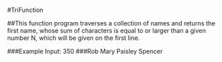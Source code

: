 ﻿#TriFunction 

##This function program traverses a collection of names and returns the first name, whose sum of characters is equal to or larger than a given number N, which will be given on the first line.

###Example Input: 350
###Rob Mary Paisley Spencer